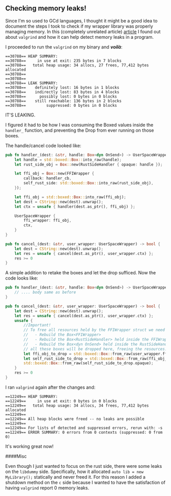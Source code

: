 ## Checking memory leaks!

Since I'm so used to GCd languages, I thought it might be a good idea to document the steps I took
to check if my wrapper library was properly managing memory. In this (completely unrelated article)
[article](https://fasterthanli.me/articles/so-you-want-to-live-reload-rust)
I found out about `valgrind` and how it can help detect memory leaks in a program.

I proceeded to run the `valgrind` on my binary and ***voilà***:

```shell
==30788== HEAP SUMMARY:
==30788==     in use at exit: 235 bytes in 7 blocks
==30788==   total heap usage: 34 allocs, 27 frees, 77,412 bytes allocated
==30788==
==30788==
==30788== LEAK SUMMARY:
==30788==    definitely lost: 16 bytes in 1 blocks
==30788==    indirectly lost: 83 bytes in 4 blocks
==30788==      possibly lost: 0 bytes in 0 blocks
==30788==    still reachable: 136 bytes in 2 blocks
==30788==         suppressed: 0 bytes in 0 blocks
```
IT'S LEAKING.

I figured it had to be how I was consuming the Boxed values inside the `handler_` function,
and preventing the Drop from ever running on those boxes.

The handle/cancel code looked like:
```rust
pub fn handler_(dest: &str, handle: Box<dyn OnSend>) -> UserSpaceWrapper {
    let handle = std::boxed::Box::into_raw(handle);
    let rust_side_obj = Box::new(RustSideHandler { opaque: handle });

    let ffi_obj = Box::new(FFIWrapper {
        callback: handler_cb,
        self_rust_side: std::boxed::Box::into_raw(rust_side_obj),
    });

    let ffi_obj = std::boxed::Box::into_raw(ffi_obj);
    let dest = CString::new(dest).unwrap();
    let ctx = unsafe { handler(dest.as_ptr(), ffi_obj) };

    UserSpaceWrapper {
        ffi_wrapper: ffi_obj,
        ctx,
    }
}

pub fn cancel_(dest: &str, user_wrapper: UserSpaceWrapper) -> bool {
    let dest = CString::new(dest).unwrap();
    let res = unsafe { cancel(dest.as_ptr(), user_wrapper.ctx) };
    res >= 0
}

```

A simple addition to retake the boxes and let the drop sufficed.
Now the code looks like:
```rust
pub fn handler_(dest: &str, handle: Box<dyn OnSend>) -> UserSpaceWrapper {
    // .... body same as before
}

pub fn cancel_(dest: &str, user_wrapper: UserSpaceWrapper) -> bool {
    let dest = CString::new(dest).unwrap();
    let res = unsafe { cancel(dest.as_ptr(), user_wrapper.ctx) };
    unsafe {
        //Important!
        // To free all resources held by the FFIWrapper struct we need to:
        //   - Rebuild the Box<FFIWrapper>
        //   - Rebuild the Box<RustSideHandler> held inside the FFIWrapper
        //   - Rebuild the Box<dyn OnSend> held inside the RustSideHandler
        // all these boxes will be dropped here, freeing the resources.
        let ffi_obj_to_drop = std::boxed::Box::from_raw(user_wrapper.ffi_wrapper);
        let self_rust_side_to_drop = std::boxed::Box::from_raw(ffi_obj_to_drop.self_rust_side);
        std::boxed::Box::from_raw(self_rust_side_to_drop.opaque);
    }
    res >= 0
}
```

I ran `valgrind` again after the changes and:
```shell
==12249== HEAP SUMMARY:
==12249==     in use at exit: 0 bytes in 0 blocks
==12249==   total heap usage: 34 allocs, 34 frees, 77,412 bytes allocated
==12249==
==12249== All heap blocks were freed -- no leaks are possible
==12249==
==12249== For lists of detected and suppressed errors, rerun with: -s
==12249== ERROR SUMMARY: 0 errors from 0 contexts (suppressed: 0 from 0)
```

It's working great now!

####Misc

Even though I just wanted to focus on the rust side, there were some leaks on the
`libdummy` side. Specifically, how it allocated `auto lib = new MyLibrary();`
statically and never freed it. For this reason I added a shutdown method on the `c`
side because I wanted to have the satisfaction of having `valgrind` report 0 memory leaks.